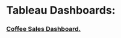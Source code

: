 # Tableau Dashboards:

### [Coffee Sales Dashboard.](https://github.com/neeth97/Data-Visualization-Dashboards-Explained/tree/main/Excel%20Interactive%20Dashboards/Coffee%20Sales%20Dashboard)
